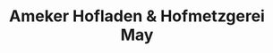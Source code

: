 ---
title: "Ameker Hofladen & Hofmetzgerei May"
url: /drensteinfurt/ameker-hofladen-und-hofmetzgerei-may/
shop: Hofladen
---
